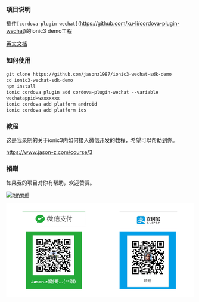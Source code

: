 ### 项目说明

插件`[cordova-plugin-wechat]`(https://github.com/xu-li/cordova-plugin-wechat)的ionic3 demo工程

[英文文档](README.md)

### 如何使用

```shell
git clone https://github.com/jasonz1987/ionic3-wechat-sdk-demo
cd ionic3-wechat-sdk-demo
npm install
ionic cordova plugin add cordova-plugin-wechat --variable wechatappid=wxxxxxxx
ionic cordova add platform android
ionic cordova add platform ios
```

### 教程

这是我录制的关于ionic3内如何接入微信开发的教程，希望可以帮助到你。

https://www.jason-z.com/course/3

### 捐赠

如果我的项目对你有帮助，欢迎赞赏。

[![paypal](https://img.shields.io/badge/Donate-PayPal-green.svg)](https://www.paypal.me/jasonz1987/6.66)

![donate.png](donate.png)